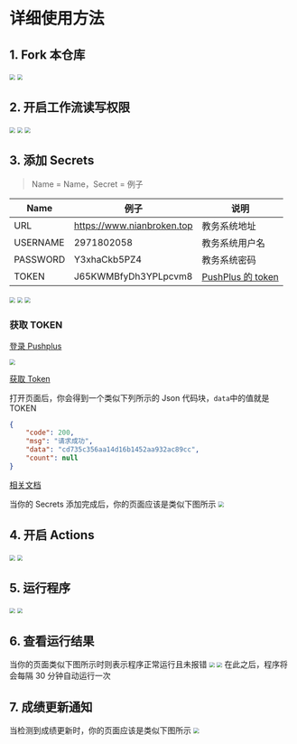 # 详细使用方法

## 1. Fork 本仓库

<img src="https://cdn.jsdelivr.net/gh/NianBroken/ZFCheckScores/img/10.png" style="zoom:60%;" />
<img src="https://cdn.jsdelivr.net/gh/NianBroken/ZFCheckScores/img/11.png" style="zoom:60%;" />

## 2. 开启工作流读写权限

<img src="https://cdn.jsdelivr.net/gh/NianBroken/ZFCheckScores/img/12.png" style="zoom:60%;" />
<img src="https://cdn.jsdelivr.net/gh/NianBroken/ZFCheckScores/img/13.png" style="zoom:60%;" />
<img src="https://cdn.jsdelivr.net/gh/NianBroken/ZFCheckScores/img/14.png" style="zoom:60%;" />

## 3. 添加 Secrets

> Name = Name，Secret = 例子

| Name     | 例子                       | 说明                                                |
| -------- | -------------------------- | --------------------------------------------------- |
| URL      | https://www.nianbroken.top | 教务系统地址                                        |
| USERNAME | 2971802058                 | 教务系统用户名                                      |
| PASSWORD | Y3xhaCkb5PZ4               | 教务系统密码                                        |
| TOKEN    | J65KWMBfyDh3YPLpcvm8       | [PushPlus 的 token](#get_token "PushPlus 的 token") |

<img src="https://cdn.jsdelivr.net/gh/NianBroken/ZFCheckScores/img/15.png" style="zoom:60%;" />
<img src="https://cdn.jsdelivr.net/gh/NianBroken/ZFCheckScores/img/16.png" style="zoom:60%;" />
<img src="https://cdn.jsdelivr.net/gh/NianBroken/ZFCheckScores/img/17.png" style="zoom:60%;" />

### <span id="get_token">获取 TOKEN</span>

[登录 Pushplus ](https://www.pushplus.plus/login.html)

<img src="https://cdn.jsdelivr.net/gh/NianBroken/ZFCheckScores/img/18.png" style="zoom:60%;" />

[获取 Token](https://www.pushplus.plus/api/open/user/token)

打开页面后，你会得到一个类似下列所示的 Json 代码块，`data`中的值就是 TOKEN

```json
{
	"code": 200,
	"msg": "请求成功",
	"data": "cd735c356aa14d16b1452aa932ac89cc",
	"count": null
}
```

[相关文档](https://www.pushplus.plus/doc/guide/openApi.html#_1-%E8%8E%B7%E5%8F%96token)

当你的 Secrets 添加完成后，你的页面应该是类似下图所示
<img src="https://cdn.jsdelivr.net/gh/NianBroken/ZFCheckScores/img/19.png" style="zoom:60%;" />

## 4. 开启 Actions

<img src="https://cdn.jsdelivr.net/gh/NianBroken/ZFCheckScores/img/20.png" style="zoom:60%;" />
<img src="https://cdn.jsdelivr.net/gh/NianBroken/ZFCheckScores/img/21.png" style="zoom:60%;" />

## 5. 运行程序

<img src="https://cdn.jsdelivr.net/gh/NianBroken/ZFCheckScores/img/22.png" style="zoom:60%;" />
<img src="https://cdn.jsdelivr.net/gh/NianBroken/ZFCheckScores/img/23.png" style="zoom:60%;" />

## 6. 查看运行结果

当你的页面类似下图所示时则表示程序正常运行且未报错
<img src="https://cdn.jsdelivr.net/gh/NianBroken/ZFCheckScores/img/24.png" style="zoom:60%;" />
<img src="https://cdn.jsdelivr.net/gh/NianBroken/ZFCheckScores/img/25.png" style="zoom:60%;" />
在此之后，程序将会每隔 30 分钟自动运行一次

## 7. 成绩更新通知

当检测到成绩更新时，你的页面应该是类似下图所示
<img src="https://cdn.jsdelivr.net/gh/NianBroken/ZFCheckScores/img/26.png" style="zoom:60%;" />
